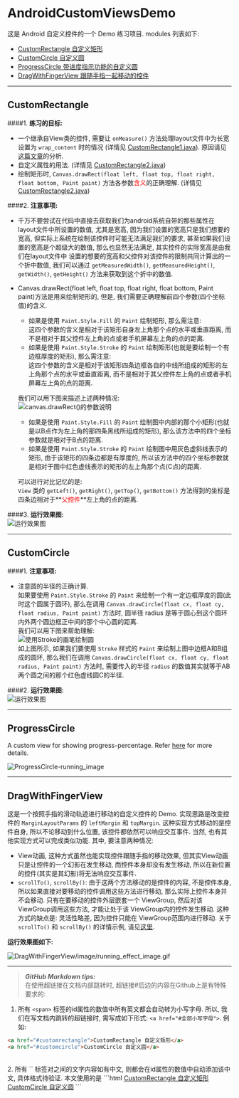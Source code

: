 # AndroidCustomViewsDemo
这是 Android 自定义控件的一个 Demo 练习项目. modules 列表如下:

- <a href="#customrectangle">CustomRectangle 自定义矩形</a>
- <a href="#customcircle">CustomCircle 自定义圆</a>
- <a href="#progresscircle">ProgressCircle 带进度指示功能的自定义圆</a>
- <a href="#dragwithfingerview">DragWithFingerView 跟随手指一起移动的控件</a>






---

## <span id="customrectangle">CustomRectangle</span>

####1. **练习的目标:**   
- 一个继承自View类的控件, 需要让 `onMeasure()` 方法处理layout文件中为长宽设置为 `wrap_content` 时的情况 (详情见 
[CustomRectangle1.java][]).
原因请见<a href="http://blog.csdn.net/clevergump/article/details/50545257" target="_blank">这篇文章</a>的分析.
- 自定义属性的用法. (详情见 [CustomRectangle2.java][])
- 绘制矩形时, `Canvas.drawRect(float left, float top, float right, float bottom, Paint paint)` 
方法各参数<font color="red">含义</font>的正确理解. (详情见 [CustomRectangle2.java][])

####2. **注意事项:**   
- 千万不要尝试在代码中直接去获取我们为android系统自带的那些属性在layout文件中所设置的数值, 
尤其是宽高, 因为我们设置的宽高只是我们想要的宽高, 但实际上系统在绘制该控件时可能无法满足我们的要求, 
甚至如果我们设置的宽高是个超级大的数值, 那么也显然无法满足, 其实控件的实际宽高是由我们在layout文件中
设置的想要的宽高和父控件对该控件的限制共同计算出的一个折中数值, 我们可以通过 `getMeasuredWidth()`, 
`getMeasuredHeight()`, `getWidth()`, `getHeight()` 方法来获取到这个折中的数值.
- Canvas.drawRect(float left, float top, float right, float bottom, Paint paint)方法是用来绘制矩形的, 
但是, 我们需要正确理解前四个参数(四个坐标值)的含义.   
    - 如果是使用 `Paint.Style.Fill` 的 `Paint` 绘制矩形, 那么需注意:   
    这四个参数的含义是相对于该矩形自身左上角那个点的水平或垂直距离, 而不是相对于其父控件左上角的点或者手机屏幕左上角的点的距离.   
    - 如果是使用 `Paint.Style.Stroke` 的 `Paint` 绘制矩形(也就是要绘制一个有边框厚度的矩形), 那么需注意:   
    这四个参数的含义是相对于该矩形四条边框各自的中线所组成的矩形的左上角那个点的水平或垂直距离, 而不是相对于其父控件左上角的点或者手机屏幕左上角的点的距离.   

    我们可以用下图来描述上述两种情况:   
    ![canvas.drawRect()的参数说明][CustomRectangle 自定义矩形-canvas.drawRect()的参数说明] 
    
    - 如果是使用 `Paint.Style.Fill` 的 `Paint` 绘制图中内部的那个小矩形(也就是以B点作为左上角的那四条黑线所组成的矩形), 那么该方法中的四个坐标参数就是相对于B点的距离.
    - 如果是使用 `Paint.Style.Stroke` 的 `Paint` 绘制图中用灰色虚斜线表示的矩形, 由于该矩形的四条边都是有厚度的, 所以该方法中的四个坐标参数就是相对于图中红色虚线表示的矩形的左上角那个点(C点)的距离.   

    可以进行对比记忆的是:   
`View` 类的 `getLeft()`, `getRight()`, `getTop()`, `getBottom()` 方法得到的坐标是四条边相对于**<font color="red">父控件</font>**左上角的点的距离.

####3. **运行效果图:**   
![运行效果图][CustomRectangle 自定义矩形-运行效果图]




---

## <span id="customcircle">CustomCircle</span>

####1. **注意事项:**   
- 注意圆的半径的正确计算.   
    如果要使用 `Paint.Style.Stroke` 的 `Paint` 来绘制一个有一定边框厚度的圆(此时这个圆属于圆环), 那么在调用 `Canvas.drawCircle(float cx, float cy, float radius, Paint paint)` 方法时, 圆半径 radius 是等于圆心到这个圆环内外两个圆边框正中间的那个中心圆的距离.           
    我们可以用下图来帮助理解:   
    ![使用Stroke的画笔绘制圆][CustomCircle 自定义圆-使用Stroke的画笔绘制圆]   
    如上图所示, 如果我们要使用 `Stroke` 样式的 `Paint` 来绘制上图中边框A和B组成的圆环, 那么我们在调用 `Canvas.drawCircle(float cx, float cy, float radius, Paint paint)` 方法时, 需要传入的半径 `radius` 的数值其实就等于AB两个圆之间的那个红色虚线圆C的半径.

   
####2. **运行效果图:**   
![运行效果图][CustomCircle 自定义圆-运行效果图]

---

## <span id="progresscircle">ProgressCircle</span>   

A custom view for showing progress-percentage. Refer [here](https://github.com/clevergump/Android-ProgressCircle) for more details.   

![ProgressCircle-running_image](https://github.com/clevergump/Android-ProgressCircle/blob/master/sample/image/progresscircle_in_image_loading.gif)

---

## <span id="dragwithfingerview">DragWithFingerView</span>

这是一个按照手指的滑动轨迹进行移动的自定义控件的 Demo. 实现思路是改变控件的 `MarginLayoutParams` 
的 `leftMargin` 和 `topMargin`. 这种实现方式移动的是控件自身, 所以不论移动到什么位置, 该控件都依然可以响应交互事件. 当然, 也有其他实现方式可以完成类似功能. 其中, 要注意两种情况:
- View动画, 这种方式虽然也能实现控件跟随手指的移动效果, 但其实View动画只是让控件的一个幻影在发生移动, 而控件本身却没有发生移动, 所以在新位置的控件(其实是其幻影)将无法响应交互事件.
- `scrollTo()`, `scrollBy()`: 由于这两个方法移动的是控件的内容, 不是控件本身, 所以如果直接对要移动的控件调用这些方法进行移动, 那么实际上控件本身并不会移动. 只有在要移动的控件外层嵌套一个 ViewGroup, 然后对该ViewGroup调用这些方法, 才能让处于该 ViewGroup内的控件发生移动. 这种方式的缺点是: 灵活性略差, 因为控件只能在 ViewGroup范围内进行移动. 关于 `scrollTo()` 和 `scrollBy()` 的详情示例, 请见[这里](https://github.com/clevergump/Android-Test/tree/master/ScrollTest).

**运行效果图如下:**   

![DragWithFingerView/image/running_effect_image.gif](DragWithFingerView/image/running_effect_image.gif)

---


[CustomRectangle1.java]: CustomRectangle/src/main/java/com/example/custom_rectangle/widget/CustomRectangle1.java
[CustomRectangle2.java]: CustomRectangle/src/main/java/com/example/custom_rectangle/widget/CustomRectangle2.java
[CustomRectangle 自定义矩形-canvas.drawRect()的参数说明]: CustomRectangle/image/canvas.drawRect()的参数说明.png
[CustomRectangle 自定义矩形-运行效果图]: CustomRectangle/image/运行效果图.png
[CustomCircle 自定义圆-使用Stroke的画笔绘制圆]: CustomCircle/image/使用Stroke的画笔绘制圆.png
[CustomCircle 自定义圆-运行效果图]: CustomCircle/image/运行效果图.gif



> ***GitHub Markdown tips:***   
在使用超链接在文档内部跳转时, 超链接#后边的内容在Github上是有特殊要求的:   
1. 所有 `<span>` 标签的id属性的数值中所有英文都会自动转为小写字母. 所以, 我们在写文档内跳转的超链接时, 需写成如下形式: `<a href="#全部小写字母">`. 例如:   
```html
<a href="#customrectangle">CustomRectangle 自定义矩形</a>
<a href="#customcircle">CustomCircle 自定义圆</a>
```   
<br/>
2. 所有 `<span>` 标签对之间的文字内容如有中文, 则都会在id属性的数值中自动添加该中文, 具体格式待验证. 本文使用的是
```html
<a href="customrectangle-自定义矩形">CustomRectangle 自定义矩形</a>
<a href="#customcircle-自定义圆">CustomCircle 自定义圆</a>
```
